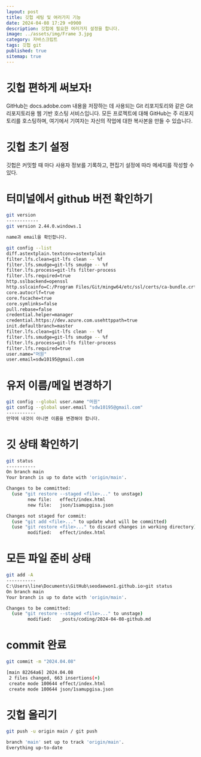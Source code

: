 ```yaml
---
layout: post
title: 깃헙 세팅 및 여러가지 기능
date: 2024-04-08 17:29 +0900
description: 깃헙에 필요한 여러가지 설정을 합니다.
image: ../assets/img/Frame 3.jpg
category: 자바스크립트
tags: 깃헙 git
published: true
sitemap: true
---
```


# 깃헙 편하게 써보자!
GitHub는 docs.adobe.com 내용을 저장하는 데 사용되는 Git 리포지토리와 같은 Git 리포지토리용 웹 기반 호스팅 서비스입니다. 모든 프로젝트에 대해 GitHub는 주 리포지토리를 호스팅하며, 여기에서 기여자는 자신의 작업에 대한 복사본을 만들 수 있습니다.

# 깃헙 초기 설정
깃헙은 커밋할 때 마다 사용자 정보를 기록하고, 편집기 설정에 따라 메세지를 작성할 수 있다.

# 터미널에서 github 버전 확인하기
````bash
git version
------------
git version 2.44.0.windows.1

name과 email을 확인합니다.

git config --list
diff.astextplain.textconv=astextplain
filter.lfs.clean=git-lfs clean -- %f
filter.lfs.smudge=git-lfs smudge -- %f
filter.lfs.process=git-lfs filter-process
filter.lfs.required=true
http.sslbackend=openssl
http.sslcainfo=C:/Program Files/Git/mingw64/etc/ssl/certs/ca-bundle.crt
core.autocrlf=true
core.fscache=true
core.symlinks=false
pull.rebase=false
credential.helper=manager
credential.https://dev.azure.com.usehttppath=true
init.defaultbranch=master
filter.lfs.clean=git-lfs clean -- %f
filter.lfs.smudge=git-lfs smudge -- %f
filter.lfs.process=git-lfs filter-process
filter.lfs.required=true
user.name="머원"
user.email=sdw10195@gmail.com
````

# 유저 이름/메일 변경하기
````bash
git config --global user.name "머원"
git config --global user.email "sdw10195@gmail.com"
-----------
만약에 내것이 아니면 이름을 변경해야 합니다.
````

# 깃 상태 확인하기
````bash
git status
-----------
On branch main
Your branch is up to date with 'origin/main'.

Changes to be committed:
  (use "git restore --staged <file>..." to unstage)
        new file:   effect/index.html
        new file:   json/1samupgisa.json

Changes not staged for commit:
  (use "git add <file>..." to update what will be committed)
  (use "git restore <file>..." to discard changes in working directory)
        modified:   effect/index.html
````

# 모든 파일 준비 상태
````bash
git add -A
-----------
C:\Users\line\Documents\GitHub\seodaewon1.github.io>git status
On branch main
Your branch is up to date with 'origin/main'.

Changes to be committed:
  (use "git restore --staged <file>..." to unstage)
        modified:   _posts/coding/2024-04-08-github.md
````

# commit 완료
````bash
git commit -m "2024.04.08"

[main 82264a6] 2024.04.08
 2 files changed, 663 insertions(+)
 create mode 100644 effect/index.html
 create mode 100644 json/1samupgisa.json
````

# 깃헙 올리기
````bash
git push -u origin main / git push

branch 'main' set up to track 'origin/main'.
Everything up-to-date
````